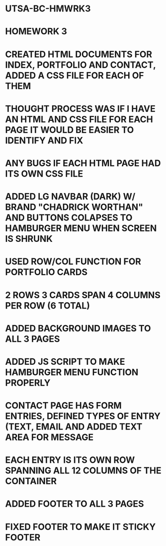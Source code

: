 # UTSA-BC-HMWRK3

# HOMEWORK 3
# CREATED HTML DOCUMENTS FOR INDEX, PORTFOLIO AND CONTACT, ADDED A CSS FILE FOR EACH OF THEM
# THOUGHT PROCESS WAS IF I HAVE AN HTML AND CSS FILE FOR EACH PAGE IT WOULD BE EASIER TO IDENTIFY AND FIX
#       ANY BUGS IF EACH HTML PAGE HAD ITS OWN CSS FILE
# ADDED LG NAVBAR (DARK) W/ BRAND "CHADRICK WORTHAN" AND BUTTONS COLAPSES TO HAMBURGER MENU WHEN SCREEN IS SHRUNK
# USED ROW/COL FUNCTION FOR PORTFOLIO CARDS
# 2 ROWS 3 CARDS SPAN 4 COLUMNS PER ROW (6 TOTAL)
# ADDED BACKGROUND IMAGES TO ALL 3 PAGES
# ADDED JS SCRIPT TO MAKE HAMBURGER MENU FUNCTION PROPERLY
# CONTACT PAGE HAS FORM ENTRIES, DEFINED TYPES OF ENTRY (TEXT, EMAIL AND ADDED TEXT AREA FOR MESSAGE
# EACH ENTRY IS ITS OWN ROW SPANNING ALL 12 COLUMNS OF THE CONTAINER
# ADDED FOOTER TO ALL 3 PAGES
# FIXED FOOTER TO MAKE IT STICKY FOOTER
